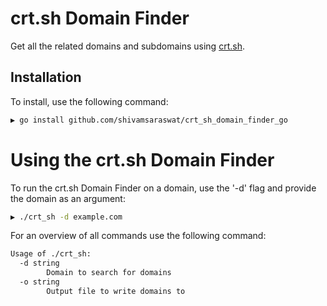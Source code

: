 # crt.sh Domain Finder

Get all the related domains and subdomains using [crt.sh](https://crt.sh/).

## Installation
To install, use the following command:

```bash
▶ go install github.com/shivamsaraswat/crt_sh_domain_finder_go
```

# Using the crt.sh Domain Finder
To run the crt.sh Domain Finder on a domain, use the '-d' flag and provide the domain as an argument:
```bash
▶ ./crt_sh -d example.com
```

For an overview of all commands use the following command:

```bash
Usage of ./crt_sh:
  -d string
        Domain to search for domains
  -o string
        Output file to write domains to
```